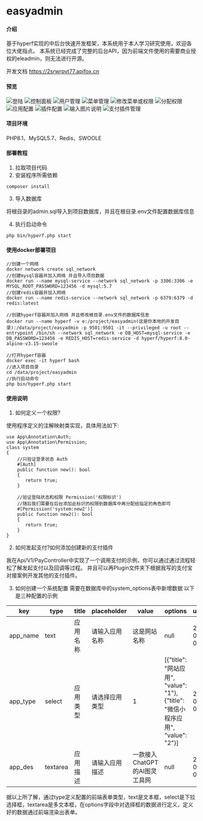 # easyadmin

#### 介绍
基于hyperf实现的中后台快速开发框架，本系统用于本人学习研究使用，欢迎各位大佬指点。
本系统已经完成了完整的后台API，因为前端文件使用的需要商业授权的eleadmin，则无法进行开源。

开发文档 https://2srwrpvt77.apifox.cn
#### 预览
![登陆](demo/202305011558191.png)
![控制面板](demo/202305011558192.png)
![用户管理](demo/202305011558193.png)
![菜单管理](demo/202305011558194.png)
![修改菜单或权限](demo/202305011558195.png)
![分配权限](demo/202305011558196.png)
![应用配置](demo/202305011558197.png)
![插件配置](demo/202305011558198.png)
![输入图片说明](demo/202305011558199.png)
![支付插件管理](demo/20230501155819.png)

#### 项目环境
PHP8.1、MySQL5.7、Redis、SWOOLE

#### 部署教程
1. 拉取项目代码
2. 安装程序所需依赖

```
composer install
```
3. 导入数据库

将根目录的admin.sql导入到项目数据库，并且在根目录.env文件配置数据库信息

4. 执行启动命令

```
php bin/hyperf.php start
```
#### 使用docker部署项目


```
//创建一个网络
docker network create sql_network
//创建mysql容器并加入网络 并且导入项目数据
docker run --name mysql-service --network sql_network -p 3306:3306 -e MYSQL_ROOT_PASSWORD=123456 -d mysql:5.7
//创建redis容器并加入网络
docker run --name redis-service --network sql_network -p 6379:6379 -d redis:latest

//创建hyperf容器并加入网络 并且修改根目录.env文件的数据库信息
docker run --name hyperf -v e:/project/easyadmin(这是你本地的开发目录):/data/project/easyadmin -p 9501:9501 -it --privileged -u root --entrypoint /bin/sh --network sql_network -e DB_HOST=mysql-service -e DB_PASSWORD=123456 -e REDIS_HOST=redis-service -d hyperf/hyperf:8.0-alpine-v3.15-swoole

//打开hyperf容器
docker exec -it hyperf bash
//进入项目目录
cd /data/project/easyadmin
//执行启动命令
php bin/hyperf.php start
```




#### 使用说明

1. 如何定义一个权限?

使用程序定义的注解映射类实现，具体用法如下:
```
use App\Annotation\Auth;
use App\Annotation\Permission;
class system
{
    //只验证登录状态 Auth
    #[Auth]
    public function new(): bool
    {
       return true;
    }
    
    //验证登陆状态和权限 Permission('权限标识')
    //随后我们需要在后台添加此标识的权限到数据库中再分配给指定的角色即可
    #[Permission('system:new2')]
    public function new2(): bool
    {
       return true;
    }
}
```

2. 如何发起支付?如何添加创建新的支付插件

我在Api/V1/PayController中实现了一个调用支付的示例，你可以通过通过流程轻松了解发起支付以及回调等过程。
并且可以再Plugin文件夹下根据我写的支付宝对接案例开发其他的支付插件。

3. 如何创建一个系统配置
   需要在数据库中的system_options表中新增数据
   以下是三种配置的示例

|key|type|title|placeholder|value|options|updated_at|created_at|
|--|--|--|--|--|--|--|--|
|app_name|text|应用名称|请输入应用名称|这是网站名称|null|2023-04-03 09:46:37|2023-04-03 09:46:37|
|app_type|select|应用类型|请选择应用类型|1|[{"title": "网站应用", "value": "1"}, {"title": "微信小程序应用", "value": "2"}]|2023-04-03 09:46:37|2023-04-03 09:46:37|
|app_des|textarea|应用描述|请输入应用描述|一款接入ChatGPT的AI图灵工具网|null|2023-04-03 09:46:37|2023-04-03 09:46:37|


据以上所了解，通过type定义配置的前端表单类型，text是文本框，select是下拉选择框，textarea是多文本框，在options字段中对选择框的数据进行定义，定义好的数据通过前端渲染出表单。